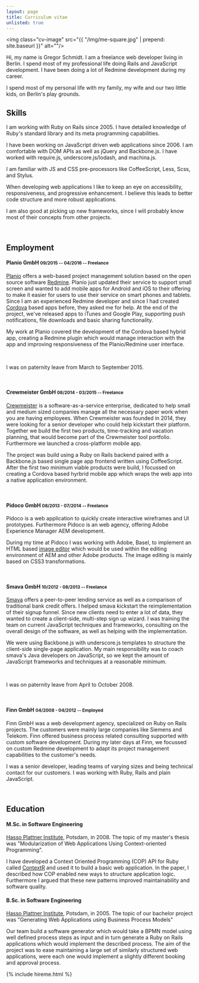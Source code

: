 ```yaml
---
layout: page
title: Curriculum vitae
unlisted: true
---
```


<img class="cv-image" src="{{ "/img/me-square.jpg" | prepend: site.baseurl }}" alt=""/>

Hi, my name is Gregor Schmidt. I am a freelance web developer living in Berlin.
I spend most of my professional life doing Rails and JavaScript development. I
have been doing a lot of Redmine development during my career.

I spend most of my personal life with my family, my wife and our two little
kids, on Berlin's play grounds.


Skills
------

I am working with Ruby on Rails since 2005. I have detailed knowledge of Ruby's
standard library and its meta programming capabilities.

I have been working on JavaScript driven web applications since 2006. I am
comfortable with DOM APIs as well as jQuery and Backbone.js. I have worked with
require.js, underscore.js/lodash, and machina.js.

I am familiar with JS and CSS pre-processors like CoffeeScript, Less, Scss, and
Stylus.

When developing web applications I like to keep an eye on accessibility,
responsiveness, and progressive enhancement. I believe this leads to better code
structure and more robust applications.

I am also good at picking up new frameworks, since I will probably know most of
their concepts from other projects.


<br/>


Employment
----------

#### Planio GmbH <small>09/2015 -- 04/2016 -- Freelance</small>


[Planio](https://plan.io) offers a web-based project management solution based
on the open source software [Redmine](https://www.redmine.org). Planio just
updated their service to support small screen and wanted to add mobile apps for
Android and iOS to their offering to make it easier for users to use their
service on smart phones and tablets. Since I am an experienced Redmine developer
and since I had created [Cordova](https://cordova.apache.org/) based apps
before, they asked me for help. At the end of the project, we've released apps
to iTunes and Google Play, supporting push notifications, file downloads and
basic sharing functionality.


My work at Planio covered the development of the Cordova based hybrid app,
creating a Redmine plugin which would manage interaction with the app and
improving responsiveness of the Planio/Redmine user interface.


<br/>

<p class="text-muted">
  I was on paternity leave from March to September 2015.
</p>

<br/>


#### Crewmeister GmbH <small>08/2014 - 03/2015 -- Freelance</small>

[Crewmeister](https://www.crewmeister.com/) is a software-as-a-service
enterprise, dedicated to help small and medium sized companies manage all the
necessary paper work when you are having employees. When Crewmeister was
founded in 2014, they were looking for a senior developer who could help
kickstart their platform. Together we build the first two products,
time-tracking and vacation planning, that would become part of the Crewmeister
tool portfolio. Furthermore we launched a cross-platform mobile app.

The project was build using a Ruby on Rails backend paired with a Backbone.js
based single page app frontend written using CoffeeScript. After the first two
minimum viable products were build, I focussed on creating a Cordova based
hyrbrid mobile app which wraps the web app into a native application
environment.


<br/>



#### Pidoco GmbH <small>08/2013 - 07/2014 -- Freelance</small>

Pidoco is a web application to quickly create interactive wireframes and UI
prototypes. Furthermore Pidoco is an web agency, offering Adobe Experience
Manager AEM development.

During my time at Pidoco I was working with Adobe, Basel, to implement an HTML
based [image
editor](https://docs.adobe.com/docs/en/aem/6-1/ref/coral-ui/docs/2.17.0-granite-004/imageeditor.html)
which would be used within the editing environment of AEM and other Adobe
products. The image editing is mainly based on CSS3 transformations.


<br/>


#### Smava GmbH <small>10/2012 - 08/2013 -- Freelance</small>

[Smava](https://www.smava.de) offers a peer-to-peer lending service as well as a
comparison of traditional bank credit offers. I helped smava kickstart the
reimplementation of their signup funnel. Since new clients need to enter a lot
of data, they wanted to create a client-side, multi-step sign up wizard. I was
training the team on current JavaScript techniques and frameworks, consulting on
the overall design of the software, as well as helping with the implementation.

We were using Backbone.js with underscore.js templates to structure the
client-side single-page application. My main responsibility was to coach
smava's Java developers on JavaScript, so we kept the amount of JavaScript
frameworks and techniques at a reasonable minimum.

<br/>


<p class="text-muted">
  I was on paternity leave from April to October 2008.
</p>


<br/>


#### Finn GmbH <small>04/2008 - 04/2012 -- Employed</small>

Finn GmbH was a web development agency, specialized on Ruby on Rails projects.
The customers were mainly large companies like Siemens and Telekom. Finn offered
business process related consulting supported with custom software development.
During my later days at Finn, we focussed on custom Redmine development to adapt
its project management capabilities to the customer's needs.

I was a senior developer, leading teams of varying sizes and being technical
contact for our customers. I was working with Ruby, Rails and plain JavaScript.


<br/>


Education
---------

#### M.Sc. in Software Engineering

[Hasso Plattner Institute](https://hpi.de/), Potsdam, in 2008. The topic of
my master's thesis was "Modularization of Web Applications Using
Context-oriented Programming".

I have developed a Context Oriented Programming (COP) API for Ruby called
[ContextR](https://github.com/schmidt/contextr/) and used it to build a basic
web application. In the paper, I described how COP enabled new ways to structure
application logic. Furthermore I argued that these new patterns improved
maintainability and software quality.


#### B.Sc. in Software Engineering

[Hasso Plattner Institute](https://hpi.de/), Potsdam, in 2005. The topic of
our bachelor project was "Generating Web Applications using Business Process
Models"

Our team build a software generator which would take a BPMN model using well
defined process steps as input and in turn generate a Ruby on Rails applications
which would implement the described process. The aim of the project was to ease
maintaining a large set of similarly structured web applications, were each one
would implement a slightly different booking and approval process.


{% include hireme.html %}
